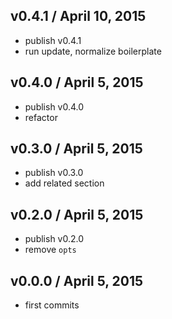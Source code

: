 

## v0.4.1 / April 10, 2015
- publish v0.4.1
- run update, normalize boilerplate

## v0.4.0 / April 5, 2015
- publish v0.4.0
- refactor

## v0.3.0 / April 5, 2015
- publish v0.3.0
- add related section

## v0.2.0 / April 5, 2015
- publish v0.2.0
- remove `opts`

## v0.0.0 / April 5, 2015
- first commits